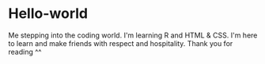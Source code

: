 # Hello-world
Me stepping into the coding world.
I'm learning R and HTML & CSS. I'm here to learn and make friends with respect and hospitality.
Thank you for reading ^^
